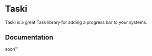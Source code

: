 # Taski
Taski is a great Task library for adding a progress bar to your systems.

## Documentation 
soon:tm:
